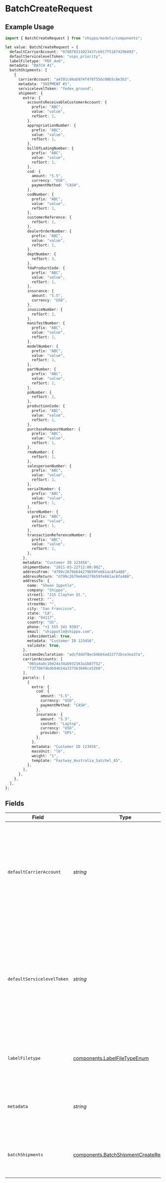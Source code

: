 # BatchCreateRequest

## Example Usage

```typescript
import { BatchCreateRequest } from "shippo/models/components";

let value: BatchCreateRequest = {
  defaultCarrierAccount: "078870331023437cb917f5187429b093",
  defaultServicelevelToken: "usps_priority",
  labelFiletype: "PDF_4x6",
  metadata: "BATCH #1",
  batchShipments: [
    {
      carrierAccount: "a4391cd4ab974f478f55dc08b5c8e3b3",
      metadata: "SHIPMENT #1",
      servicelevelToken: "fedex_ground",
      shipment: {
        extra: {
          accountsReceivableCustomerAccount: {
            prefix: "ABC",
            value: "value",
            refSort: 1,
          },
          appropriationNumber: {
            prefix: "ABC",
            value: "value",
            refSort: 1,
          },
          billOfLadingNumber: {
            prefix: "ABC",
            value: "value",
            refSort: 1,
          },
          cod: {
            amount: "5.5",
            currency: "USD",
            paymentMethod: "CASH",
          },
          codNumber: {
            prefix: "ABC",
            value: "value",
            refSort: 1,
          },
          customerReference: {
            refSort: 1,
          },
          dealerOrderNumber: {
            prefix: "ABC",
            value: "value",
            refSort: 1,
          },
          deptNumber: {
            refSort: 3,
          },
          fdaProductCode: {
            prefix: "ABC",
            value: "value",
            refSort: 1,
          },
          insurance: {
            amount: "5.5",
            currency: "USD",
          },
          invoiceNumber: {
            refSort: 2,
          },
          manifestNumber: {
            prefix: "ABC",
            value: "value",
            refSort: 1,
          },
          modelNumber: {
            prefix: "ABC",
            value: "value",
            refSort: 1,
          },
          partNumber: {
            prefix: "ABC",
            value: "value",
            refSort: 1,
          },
          poNumber: {
            refSort: 2,
          },
          productionCode: {
            prefix: "ABC",
            value: "value",
            refSort: 1,
          },
          purchaseRequestNumber: {
            prefix: "ABC",
            value: "value",
            refSort: 1,
          },
          rmaNumber: {
            refSort: 1,
          },
          salespersonNumber: {
            prefix: "ABC",
            value: "value",
            refSort: 1,
          },
          serialNumber: {
            prefix: "ABC",
            value: "value",
            refSort: 1,
          },
          storeNumber: {
            prefix: "ABC",
            value: "value",
            refSort: 1,
          },
          transactionReferenceNumber: {
            prefix: "ABC",
            value: "value",
            refSort: 1,
          },
        },
        metadata: "Customer ID 123456",
        shipmentDate: "2021-03-22T12:00:00Z",
        addressFrom: "d799c2679e644279b59fe661ac8fa488",
        addressReturn: "d799c2679e644279b59fe661ac8fa488",
        addressTo: {
          name: "Shwan Ippotle",
          company: "Shippo",
          street1: "215 Clayton St.",
          street3: "",
          streetNo: "",
          city: "San Francisco",
          state: "CA",
          zip: "94117",
          country: "US",
          phone: "+1 555 341 9393",
          email: "shippotle@shippo.com",
          isResidential: true,
          metadata: "Customer ID 123456",
          validate: true,
        },
        customsDeclaration: "adcfdddf8ec64b84ad22772bce3ea37a",
        carrierAccounts: [
          "065a4a8c10d24a34ab932163a1b87f52",
          "73f706f4bdb94b54a337563840ce52b0",
        ],
        parcels: [
          {
            extra: {
              cod: {
                amount: "5.5",
                currency: "USD",
                paymentMethod: "CASH",
              },
              insurance: {
                amount: "5.5",
                content: "Laptop",
                currency: "USD",
                provider: "UPS",
              },
            },
            metadata: "Customer ID 123456",
            massUnit: "lb",
            weight: "1",
            template: "Fastway_Australia_Satchel_A5",
          },
        ],
      },
    },
  ],
};
```

## Fields

| Field                                                                                                                                                                                                                                                                                              | Type                                                                                                                                                                                                                                                                                               | Required                                                                                                                                                                                                                                                                                           | Description                                                                                                                                                                                                                                                                                        | Example                                                                                                                                                                                                                                                                                            |
| -------------------------------------------------------------------------------------------------------------------------------------------------------------------------------------------------------------------------------------------------------------------------------------------------- | -------------------------------------------------------------------------------------------------------------------------------------------------------------------------------------------------------------------------------------------------------------------------------------------------- | -------------------------------------------------------------------------------------------------------------------------------------------------------------------------------------------------------------------------------------------------------------------------------------------------- | -------------------------------------------------------------------------------------------------------------------------------------------------------------------------------------------------------------------------------------------------------------------------------------------------- | -------------------------------------------------------------------------------------------------------------------------------------------------------------------------------------------------------------------------------------------------------------------------------------------------- |
| `defaultCarrierAccount`                                                                                                                                                                                                                                                                            | *string*                                                                                                                                                                                                                                                                                           | :heavy_check_mark:                                                                                                                                                                                                                                                                                 | ID of the Carrier Account object to use as the default for all shipments in this Batch. <br/>The carrier account can be changed on a per-shipment basis by changing the carrier_account in the <br/>corresponding BatchShipment object.                                                            | 078870331023437cb917f5187429b093                                                                                                                                                                                                                                                                   |
| `defaultServicelevelToken`                                                                                                                                                                                                                                                                         | *string*                                                                                                                                                                                                                                                                                           | :heavy_check_mark:                                                                                                                                                                                                                                                                                 | Token of the service level to use as the default for all shipments in this Batch. <br/>The servicelevel can be changed on a per-shipment basis by changing the servicelevel_token in the <br/>corresponding BatchShipment object. <a href="#tag/Service-Levels">Servicelevel tokens can be found here.</a> | usps_priority                                                                                                                                                                                                                                                                                      |
| `labelFiletype`                                                                                                                                                                                                                                                                                    | [components.LabelFileTypeEnum](../../models/components/labelfiletypeenum.md)                                                                                                                                                                                                                       | :heavy_minus_sign:                                                                                                                                                                                                                                                                                 | Print format of the <a href="https://docs.goshippo.com/docs/shipments/shippinglabelsizes/">label</a>. If empty, will use the default format set from <br/><a href="https://apps.goshippo.com/settings/labels">the Shippo dashboard.</a>                                                            | PDF_4x6                                                                                                                                                                                                                                                                                            |
| `metadata`                                                                                                                                                                                                                                                                                         | *string*                                                                                                                                                                                                                                                                                           | :heavy_minus_sign:                                                                                                                                                                                                                                                                                 | A string of up to 100 characters that can be filled with any additional information you want to attach to the object.                                                                                                                                                                              | BATCH #1                                                                                                                                                                                                                                                                                           |
| `batchShipments`                                                                                                                                                                                                                                                                                   | [components.BatchShipmentCreateRequest](../../models/components/batchshipmentcreaterequest.md)[]                                                                                                                                                                                                   | :heavy_check_mark:                                                                                                                                                                                                                                                                                 | Array of BatchShipment objects. The response keeps the same order as in the request array.                                                                                                                                                                                                         |                                                                                                                                                                                                                                                                                                    |